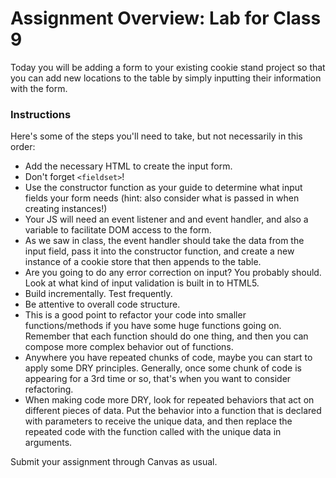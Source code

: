 # Assignment Overview: Lab for Class 9

Today you will be adding a form to your existing cookie stand project so that you can add new locations to the table by simply inputting their information with the form.

### Instructions

Here's some of the steps you'll need to take, but not necessarily in this order:

- Add the necessary HTML to create the input form.
- Don't forget `<fieldset>`!
- Use the constructor function as your guide to determine what input fields your form needs (hint: also consider what is passed in when creating instances!)
- Your JS will need an event listener and and event handler, and also a variable to facilitate DOM access to the form.
- As we saw in class, the event handler should take the data from the input field, pass it into the constructor function, and create a new instance of a cookie store that then appends to the table.
- Are you going to do any error correction on input? You probably should. Look at what kind of input validation is built in to HTML5.
- Build incrementally. Test frequently.
- Be attentive to overall code structure.
- This is a good point to refactor your code into smaller functions/methods if you have some huge functions going on. Remember that each function should do one thing, and then you can compose more complex behavior out of functions.
- Anywhere you have repeated chunks of code, maybe you can start to apply some DRY principles. Generally, once some chunk of code is appearing for a 3rd time or so, that's when you want to consider refactoring.
- When making code more DRY, look for repeated behaviors that act on different pieces of data. Put the behavior into a function that is declared with parameters to receive the unique data, and then replace the repeated code with the function called with the unique data in arguments.

Submit your assignment through Canvas as usual.
